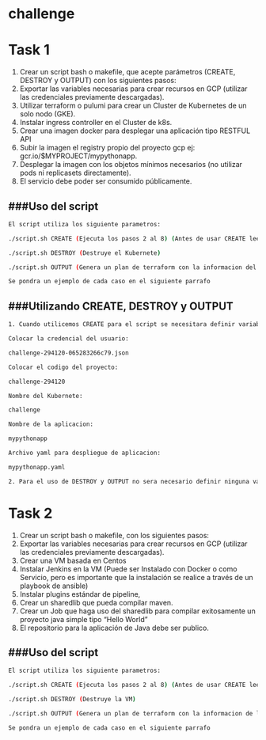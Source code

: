 # challenge
# Task 1
1. Crear un script bash o makefile, que acepte parámetros (CREATE, DESTROY y OUTPUT) con los siguientes pasos:
2. Exportar las variables necesarias para crear recursos en GCP (utilizar las credenciales previamente descargadas).
3. Utilizar terraform o pulumi para crear un Cluster de Kubernetes de un solo nodo (GKE).
4. Instalar ingress controller en el Cluster de k8s.
5. Crear una imagen docker para desplegar una aplicación tipo RESTFUL API
6. Subir la imagen el registry propio del proyecto gcp ej: gcr.io/$MYPROJECT/mypythonapp.
7. Desplegar la imagen con los objetos mínimos necesarios (no utilizar pods ni replicasets directamente).
8. El servicio debe poder ser consumido públicamente.

###Uso del script
---
```bash
El script utiliza los siguiente parametros:

./script.sh CREATE (Ejecuta los pasos 2 al 8) (Antes de usar CREATE leer el README dentro de la carpeta task1)

./script.sh DESTROY (Destruye el Kubernete)

./script.sh OUTPUT (Genera un plan de terraform con la informacion del Kubernete)

Se pondra un ejemplo de cada caso en el siguiente parrafo

```
###Utilizando CREATE, DESTROY y OUTPUT
---
```bash
1. Cuando utilicemos CREATE para el script se necesitara definir variables para el uso de este, EJEMPLO:

Colocar la credencial del usuario:

challenge-294120-065283266c79.json

Colocar el codigo del proyecto:

challenge-294120

Nombre del Kubernete:

challenge

Nombre de la aplicacion:

mypythonapp

Archivo yaml para despliegue de aplicacion:

mypythonapp.yaml

2. Para el uso de DESTROY y OUTPUT no sera necesario definir ninguna variable.
```

# Task 2
1. Crear un script bash o makefile, con los siguientes pasos:
2. Exportar las variables necesarias para crear recursos en GCP (utilizar las credenciales previamente descargadas).
3. Crear una VM basada en Centos
4. Instalar Jenkins en la VM (Puede ser Instalado con Docker o como Servicio, pero es importante que la instalación se realice a través de un playbook de ansible)
5. Instalar plugins estándar de pipeline,
6. Crear un sharedlib que pueda compilar maven.
7. Crear un Job que haga uso del sharedlib para compilar exitosamente un proyecto java simple tipo “Hello World”
8. El repositorio para la aplicación de Java debe ser publico.

###Uso del script
---
```bash
El script utiliza los siguiente parametros:

./script.sh CREATE (Ejecuta los pasos 2 al 8) (Antes de usar CREATE leer el README dentro de la carpeta task1)

./script.sh DESTROY (Destruye la VM)

./script.sh OUTPUT (Genera un plan de terraform con la informacion de la maquina virtual)

Se pondra un ejemplo de cada caso en el siguiente parrafo

```

